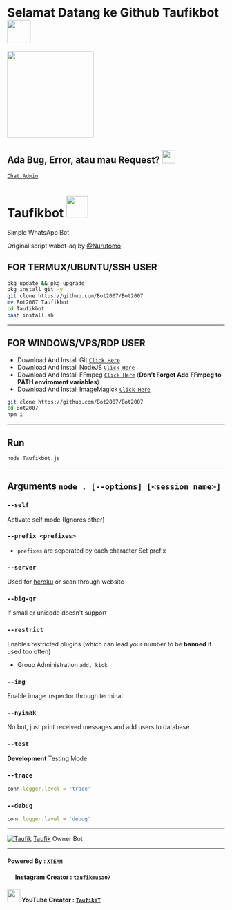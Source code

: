 # Selamat Datang ke Github Taufikbot <img src="https://github.com/TheDudeThatCode/TheDudeThatCode/blob/master/Assets/Hi.gif" width="54px">
<img src="https://github.com/TheDudeThatCode/TheDudeThatCode/blob/master/Assets/Developer.gif" width="200px">

## Ada Bug, Error, atau mau Request? <img src="https://github.com/TheDudeThatCode/TheDudeThatCode/blob/master/Assets/happy.gif" width="30px">
[`Chat Admin`](https://wa.me/601173093564)

# Taufikbot <img src="https://i.ibb.co/0tbBShq/IMG-20210705-WA0886.jpg" width="50px">


Simple WhatsApp Bot

Original script wabot-aq by [@Nurutomo](https://github.com/Nurutomo/wabot-aq)

## FOR TERMUX/UBUNTU/SSH USER

```bash
pkg update && pkg upgrade
pkg install git -y
git clone https://github.com/Bot2007/Bot2007
mv Bot2007 Taufikbot
cd Taufikbot
bash install.sh
```

---------

## FOR WINDOWS/VPS/RDP USER

* Download And Install Git [`Click Here`](https://git-scm.com/downloads)
* Download And Install NodeJS [`Click Here`](https://nodejs.org/en/download)
* Download And Install FFmpeg [`Click Here`](https://ffmpeg.org/download.html) (**Don't Forget Add FFmpeg to PATH enviroment variables**)
* Download And Install ImageMagick [`Click Here`](https://imagemagick.org/script/download.php)

```bash
git clone https://github.com/Bot2007/Bot2007
cd Bot2007
npm i
```

---------

## Run

```bash
node Taufikbot.js
```

---------

## Arguments `node . [--options] [<session name>]`

### `--self`

Activate self mode (Ignores other)

### `--prefix <prefixes>`

* `prefixes` are seperated by each character
Set prefix

### `--server`

Used for [heroku](https://heroku.com/) or scan through website

### `--big-qr`

If small qr unicode doesn't support

### `--restrict`

Enables restricted plugins (which can lead your number to be **banned** if used too often)

* Group Administration `add, kick`

### `--img`

Enable image inspector through terminal

### `--nyimak`

No bot, just print received messages and add users to database

### `--test`

**Development** Testing Mode

### `--trace`

```js
conn.logger.level = 'trace'
```

### `--debug`

```js
conn.logger.level = 'debug'
```

---------

 [![Taufik](https://i.ibb.co/0tbBShq/IMG-20210705-WA0886.jpg?size=50)](https://github.com/Bot2007)
[Taufik](https://github.com/Bot2007)
 Owner Bot

---------

#### Powered By : [`XTEAM`](https://api.xteam.xyz)
#### <img src="https://github.com/TheDudeThatCode/TheDudeThatCode/blob/master/Assets/Instagram.svg" width="15px"> Instagram Creator : [`taufikmusa07`](https://instagram.com/taufikmusa07)
#### <img src="https://i.ibb.co/dKWvR6m/You-Tube-Logo.png" width="30px"> YouTube Creator : [`TaufikYT`](https://youtube.com/channel/UCqTjI28ETQD6JtHXHi0-XZg)
